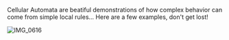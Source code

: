 Cellular Automata are beatiful demonstrations of how complex behavior can come from simple local rules...
Here are a few examples, don't get lost!


![IMG_0616](https://github.com/user-attachments/assets/0a801256-ebc8-46f6-a9bc-d4acb0df9e5e)
